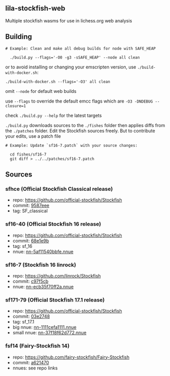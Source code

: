 ## lila-stockfish-web
Multiple stockfish wasms for use in lichess.org web analysis

## Building
```
# Example: Clean and make all debug builds for node with SAFE_HEAP

  ./build.py --flags='-O0 -g3 -sSAFE_HEAP' --node all clean
```

or to avoid installing or changing your emscripten version, use `./build-with-docker.sh`:

```
./build-with-docker.sh --flags='-O3' all clean
```

omit `--node` for default web builds

use `--flags` to override the default emcc flags which are `-O3 -DNDEBUG --closure=1`

check `./build.py --help` for the latest targets

`./build.py` downloads sources to the `./fishes` folder then applies diffs from the `./patches` folder.
Edit the Stockfish sources freely. But to contribute your edits, use a patch file

```
# Example: Update `sf16-7.patch` with your source changes:

  cd fishes/sf16-7
  git diff > ../../patches/sf16-7.patch
```

## Sources

### sfhce (Official Stockfish Classical release)
- repo: https://github.com/official-stockfish/Stockfish
- commit: [9587eee](https://github.com/official-stockfish/Stockfish/commit/9587eee)
- tag: SF_classical

### sf16-40 (Official Stockfish 16 release)
- repo: https://github.com/official-stockfish/Stockfish
- commit: [68e1e9b](https://github.com/official-stockfish/Stockfish/commit/68e1e9b)
- tag: sf_16
- nnue: [nn-5af11540bbfe.nnue](https://tests.stockfishchess.org/nns?network_name=nn-5af11540bbfe)

### sf16-7 (Stockfish 16 linrock)
- repo: https://github.com/linrock/Stockfish
- commit: [c97f5cb](https://github.com/linrock/Stockfish/commit/c97f5cb)
- nnue: [nn-ecb35f70ff2a.nnue](https://tests.stockfishchess.org/nns?network_name=nn-ecb35f70ff2a)

### sf171-79 (Official Stockfish 17.1 release)
- repo: https://github.com/official-stockfish/Stockfish
- commit: [03e2748](https://github.com/official-stockfish/Stockfish/commit/03e27488f3d21d8ff4dbf3065603afa21dbd0ef3)
- tag: sf_17.1
- big nnue: [nn-1111cefa1111.nnue](https://tests.stockfishchess.org/api/nn/nn-1c0000000000.nnue)
- small nnue: [nn-37f18f62d772.nnue](//tests.stockfishchess.org/api/nn/nn-37f18f62d772.nnue)

### fsf14 (Fairy-Stockfish 14)
- repo: https://github.com/fairy-stockfish/Fairy-Stockfish
- commit: [a621470](https://github.com/fairy-stockfish/Fairy-Stockfish/commit/a621470)
- nnues: see repo links
